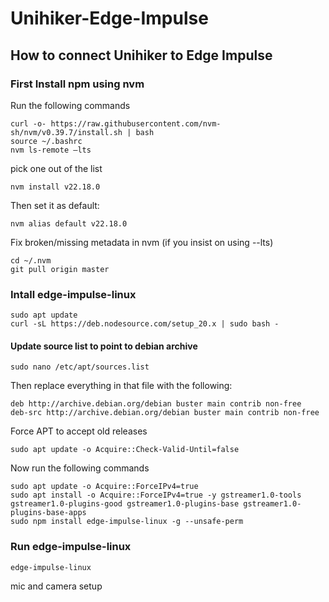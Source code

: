 # Unihiker-Edge-Impulse
## How to connect Unihiker to Edge Impulse

### First Install npm using nvm
Run the following commands
```
curl -o- https://raw.githubusercontent.com/nvm-sh/nvm/v0.39.7/install.sh | bash
source ~/.bashrc
nvm ls-remote –lts
```
pick one out of the list
```
nvm install v22.18.0
```
Then set it as default:
```
nvm alias default v22.18.0
```
Fix broken/missing metadata in nvm (if you insist on using --lts)
```
cd ~/.nvm
git pull origin master
```
### Intall edge-impulse-linux
```
sudo apt update
curl -sL https://deb.nodesource.com/setup_20.x | sudo bash -
```
#### Update source list to point to debian archive
```
sudo nano /etc/apt/sources.list
```
Then replace everything in that file with the following:
```
deb http://archive.debian.org/debian buster main contrib non-free
deb-src http://archive.debian.org/debian buster main contrib non-free

```
 Force APT to accept old releases
 ```
sudo apt update -o Acquire::Check-Valid-Until=false
```
Now run the following commands
```
sudo apt update -o Acquire::ForceIPv4=true
sudo apt install -o Acquire::ForceIPv4=true -y gstreamer1.0-tools gstreamer1.0-plugins-good gstreamer1.0-plugins-base gstreamer1.0-plugins-base-apps
sudo npm install edge-impulse-linux -g --unsafe-perm
```

### Run edge-impulse-linux
```
edge-impulse-linux
```

mic and camera setup
